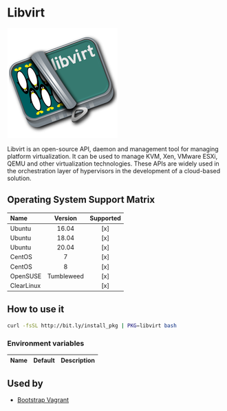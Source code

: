 # Libvirt

![Logo](../../docs/img/libvirt.png)

Libvirt is an open-source API, daemon and management tool for managing
platform virtualization. It can be used to manage KVM, Xen, VMware
ESXi, QEMU and other virtualization technologies. These APIs are
widely used in the orchestration layer of hypervisors in the
development of a cloud-based solution. 

## Operating System Support Matrix

| Name       | Version    | Supported |
|:-----------|:----------:|:---------:|
| Ubuntu     | 16.04      | [x]       |
| Ubuntu     | 18.04      | [x]       |
| Ubuntu     | 20.04      | [x]       |
| CentOS     | 7          | [x]       |
| CentOS     | 8          | [x]       |
| OpenSUSE   | Tumbleweed | [x]       |
| ClearLinux |            | [x]       |

## How to use it

```bash
curl -fsSL http://bit.ly/install_pkg | PKG=libvirt bash
```
### Environment variables

| Name             | Default | Description                                |
|:-----------------|:--------|:-------------------------------------------|

## Used by

- [Bootstrap Vagrant](https://github.com/electrocucaracha/bootstrap-vagrant)
